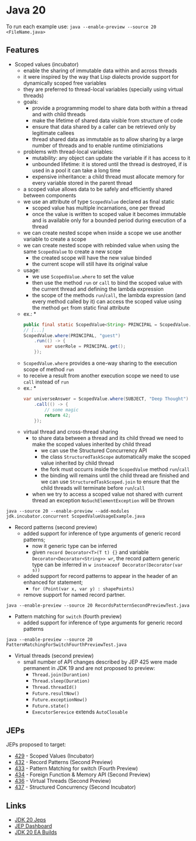 # Java 20

To run each example use: `java --enable-preview --source 20 <FileName.java>`

## Features

* Scoped values (incubator)
    * enable the sharing of immutable data within and across threads
    * it were inspired by the way that Lisp dialects provide support for dynamically scoped free variables
    * they are preferred to thread-local variables (specially using virtual threads)
    * goals:
        * provide a programming model to share data both within a thread and with child threads
        * make the lifetime of shared data visible from structure of code
        * ensure that data shared by a caller can be retrieved only by legitimate callees
        * thread shared data as immutable as to allow sharing by a large number of threads and to enable runtime
          otimiziations
    * problems with thread-local variables:
        * mutability: any object can update the variable if it has access to it
        * unbounded lifetime: it is stored until the thread is destroyed, if is used in a pool it can take a long time
        * expensive inheritance: a child thread must allocate memory for every variable stored in the parent thread
    * a scoped value allows data to be safely and efficiently shared between components
    * we use an attribute of type `ScopedValue` declared as final static
        * scoped value has multiple incarnations, one per thread
        * once the value is written to scoped value it becomes immutable and is available only for a bounded period
          during execution of a thread
    * we can create nested scope when inside a scope we use another variable to create a scope
    * we can create nested scope with rebinded value when using the same `ScopedValue` to create a new scope
        * the created scope will have the new value binded
        * the current scope will still have its original value
    * usage:
        * we use `ScopedValue.where` to set the value
        * then use the method `run` or `call` to bind the scoped value with the current thread and defining the lambda
          expression
        * the scope of the methods `run`/`call`, the lambda expression (and every method called by it) can access the
          scoped value using the method `get` from static final attribute
    * ex.:
        *
      ```java
      public final static ScopedValue<String> PRINCIPAL = ScopedValue.newInstance();
      // [...]
      ScopedValue.where(PRINCIPAL, "guest")
          .run(() -> {
              var userRole = PRINCIPAL.get();
          });
      ```
    * `ScopedValue.where` provides a one-way sharing to the execution scope of method `run`
    * to receive a result from another execution scope we need to use `call` instead of `run`
    * ex.:
        *
      ```java
      var universeAnswer = ScopedValue.where(SUBJECT, "Deep Thought")
          .call(() -> {
              // some magic
              return 42;
          });
      ```
    * virtual thread and cross-thread sharing
        * to share data between a thread and its child thread we need to make the scoped values inherited by child
          thread
            * we can use the Structured Concurrency API
            * the class `StructuredTaskScope` automatically make the scoped value inherited by child thread
            * the fork must occurrs inside the `ScopedValue` method `run`/`call`
            * the binding will remains until the child thread are finished and we can use `StructuredTaskScoped.join` to
              ensure
              that the child threads will terminate before `run`/`call`
        * when we try to access a scoped value not shared with current thread an exception `NoSuchElementException` will
          be thrown

```shell
java --source 20 --enable-preview --add-modules jdk.incubator.concurrent ScopedValueUsageExample.java
```

* Record patterns (second preview)
    * added support for inference of type arguments of generic record patterns;
        * now it generic type can be inferred
        * given `record Decorator<T>(T t) {}` and variable `Decorator<Decorator<String>> wr`, the record pattern generic
          type can be inferred in `w insteaceof Decorator(Decorator(var s))`
    * added support for record patterns to appear in the header of an enhanced for statement;
        * `for (Point(var x, var y) : shapePoints)`
    * remove support for named record partner.

```shell
java --enable-preview --source 20 RecordsPatternSecondPreviewTest.java
```

* Pattern matching for `switch` (fourth preview)
    * added support for inference of type arguments for generic record patterns
```shell
java --enable-preview --source 20 PatternMatchingForSwitchFourthPreviewTest.java
```

* Virtual threads (second preview)
    * small number of API changes described by JEP 425 were made permanent in JDK 19 and are not proposed to preview:
        * `Thread.join(Durantion)`
        * `Thread.sleep(Duration)`
        * `Thread.threadId()`
        * `Future.resultNow()`
        * `Future.exceptionNow()`
        * `Future.state()`
        * `ExecutorSerevice` extends `AutoClosable`

## JEPs

JEPs proposed to target:

* [429](https://openjdk.java.net/jeps/429) - Scoped Values (Incubator)
* [432](https://openjdk.java.net/jeps/432) - Record Patterns (Second Preview)
* [433](https://openjdk.java.net/jeps/433) - Pattern Matching for switch (Fourth Preview)
* [434](https://openjdk.java.net/jeps/434) - Foreign Function & Memory API (Second Preview)
* [436](https://openjdk.java.net/jeps/436) - Virtual Threads (Second Preview)
* [437](https://openjdk.java.net/jeps/437) - Structured Concurrency (Second Incubator)

## Links

* [JDK 20 Jeps](https://openjdk.java.net/projects/jdk/20/)
* [JEP Dashboard](https://bugs.openjdk.org/secure/Dashboard.jspa?selectPageId=21004)
* [JDK 20 EA Builds](https://jdk.java.net/20/)

